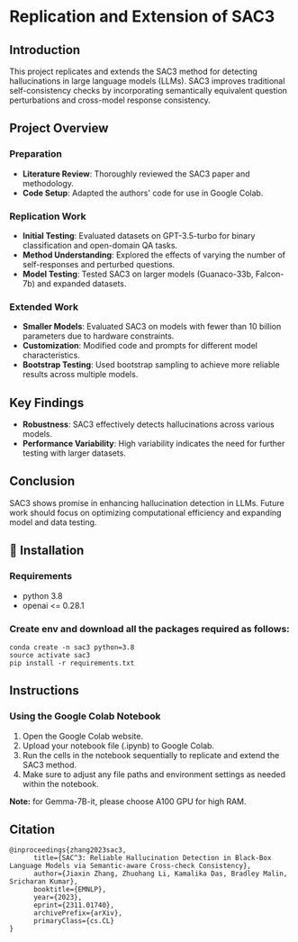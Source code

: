 # Replication and Extension of SAC3

## Introduction
This project replicates and extends the SAC3 method for detecting hallucinations in large language models (LLMs). SAC3 improves traditional self-consistency checks by incorporating semantically equivalent question perturbations and cross-model response consistency.

## Project Overview

### Preparation
- **Literature Review**: Thoroughly reviewed the SAC3 paper and methodology.
- **Code Setup**: Adapted the authors' code for use in Google Colab.

### Replication Work
- **Initial Testing**: Evaluated datasets on GPT-3.5-turbo for binary classification and open-domain QA tasks.
- **Method Understanding**: Explored the effects of varying the number of self-responses and perturbed questions.
- **Model Testing**: Tested SAC3 on larger models (Guanaco-33b, Falcon-7b) and expanded datasets.

### Extended Work
- **Smaller Models**: Evaluated SAC3 on models with fewer than 10 billion parameters due to hardware constraints.
- **Customization**: Modified code and prompts for different model characteristics.
- **Bootstrap Testing**: Used bootstrap sampling to achieve more reliable results across multiple models.

## Key Findings
- **Robustness**: SAC3 effectively detects hallucinations across various models.
- **Performance Variability**: High variability indicates the need for further testing with larger datasets.

## Conclusion
SAC3 shows promise in enhancing hallucination detection in LLMs. Future work should focus on optimizing computational efficiency and expanding model and data testing.

## 🤖 Installation

### Requirements

- python 3.8
- openai <= 0.28.1

### Create env and download all the packages required as follows:

```
conda create -n sac3 python=3.8
source activate sac3
pip install -r requirements.txt
```

## Instructions

### Using the Google Colab Notebook

1. Open the Google Colab website.
2. Upload your notebook file (.ipynb) to Google Colab.
3. Run the cells in the notebook sequentially to replicate and extend the SAC3 method.
4. Make sure to adjust any file paths and environment settings as needed within the notebook.

**Note:** for Gemma-7B-it, please choose A100 GPU for high RAM.

## Citation 

```
@inproceedings{zhang2023sac3,
      title={SAC^3: Reliable Hallucination Detection in Black-Box Language Models via Semantic-aware Cross-check Consistency},
      author={Jiaxin Zhang, Zhuohang Li, Kamalika Das, Bradley Malin, Sricharan Kumar},
      booktitle={EMNLP},
      year={2023},
      eprint={2311.01740},
      archivePrefix={arXiv},
      primaryClass={cs.CL}
}
```
